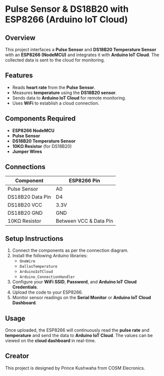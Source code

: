 # Pulse Sensor & DS18B20 with ESP8266 (Arduino IoT Cloud)

## Overview
This project interfaces a **Pulse Sensor** and **DS18B20 Temperature Sensor** with an **ESP8266 (NodeMCU)** and integrates it with **Arduino IoT Cloud**. The collected data is sent to the cloud for monitoring.

## Features
- Reads **heart rate** from the **Pulse Sensor**.
- Measures **temperature** using the **DS18B20 sensor**.
- Sends data to **Arduino IoT Cloud** for remote monitoring.
- Uses **WiFi** to establish a cloud connection.

## Components Required
- **ESP8266 NodeMCU**
- **Pulse Sensor**
- **DS18B20 Temperature Sensor**
- **10KΩ Resistor** (for DS18B20)
- **Jumper Wires**

## Connections
| Component         | ESP8266 Pin |
|------------------|------------|
| Pulse Sensor     | A0         |
| DS18B20 Data Pin | D4         |
| DS18B20 VCC      | 3.3V       |
| DS18B20 GND      | GND        |
| 10KΩ Resistor    | Between VCC & Data Pin |

## Setup Instructions
1. Connect the components as per the connection diagram.
2. Install the following Arduino libraries:
   - `OneWire`
   - `DallasTemperature`
   - `ArduinoIoTCloud`
   - `Arduino_ConnectionHandler`
3. Configure your **WiFi SSID**, **Password**, and **Arduino IoT Cloud Credentials**.
4. Upload the code to your ESP8266.
5. Monitor sensor readings on the **Serial Monitor** or **Arduino IoT Cloud Dashboard**.

## Usage
Once uploaded, the ESP8266 will continuously read the **pulse rate** and **temperature** and send the data to **Arduino IoT Cloud**. The values can be viewed on the **cloud dashboard** in real-time.

## Creator
This project is designed by Prince Kushwaha from COSM Elecronics.
